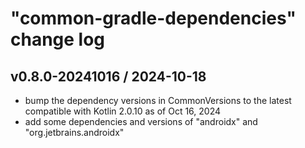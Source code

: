 # "common-gradle-dependencies" change log

## v0.8.0-20241016 / 2024-10-18

* bump the dependency versions in CommonVersions to the latest compatible with Kotlin 2.0.10 as of Oct 16, 2024
* add some dependencies and versions of "androidx" and "org.jetbrains.androidx"
